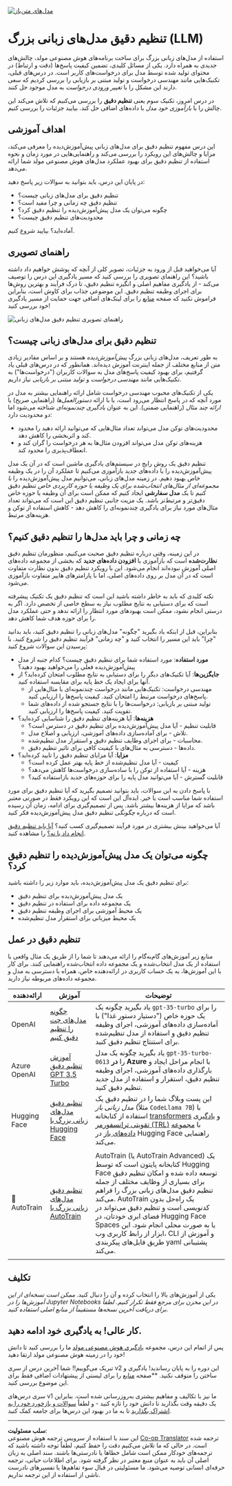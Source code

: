 <!--
CO_OP_TRANSLATOR_METADATA:
{
  "original_hash": "807f0d9fc1747e796433534e1be6a98a",
  "translation_date": "2025-10-17T23:12:53+00:00",
  "source_file": "18-fine-tuning/README.md",
  "language_code": "fa"
}
-->
[![مدل‌های متن‌باز](../../../translated_images/18-lesson-banner.f30176815b1a5074fce9cceba317720586caa99e24001231a92fd04eeb54a121.fa.png)](https://youtu.be/6UAwhL9Q-TQ?si=5jJd8yeQsCfJ97em)

# تنظیم دقیق مدل‌های زبانی بزرگ (LLM)

استفاده از مدل‌های زبانی بزرگ برای ساخت برنامه‌های هوش مصنوعی مولد، چالش‌های جدیدی به همراه دارد. یکی از مسائل کلیدی، تضمین کیفیت پاسخ‌ها (دقت و ارتباط) در محتوای تولید شده توسط مدل برای درخواست‌های کاربر است. در درس‌های قبلی، تکنیک‌هایی مانند مهندسی درخواست و تولید مبتنی بر بازیابی را بررسی کردیم که سعی دارند این مشکل را با _تغییر ورودی درخواست_ به مدل موجود حل کنند.

در درس امروز، تکنیک سوم یعنی **تنظیم دقیق** را بررسی می‌کنیم که تلاش می‌کند این چالش را با _بازآموزی خود مدل_ با داده‌های اضافی حل کند. بیایید جزئیات را بررسی کنیم.

## اهداف آموزشی

این درس مفهوم تنظیم دقیق برای مدل‌های زبانی پیش‌آموزش‌دیده را معرفی می‌کند، مزایا و چالش‌های این رویکرد را بررسی می‌کند و راهنمایی‌هایی در مورد زمان و نحوه استفاده از تنظیم دقیق برای بهبود عملکرد مدل‌های هوش مصنوعی مولد شما ارائه می‌دهد.

در پایان این درس، باید بتوانید به سوالات زیر پاسخ دهید:

- تنظیم دقیق برای مدل‌های زبانی چیست؟
- تنظیم دقیق چه زمانی و چرا مفید است؟
- چگونه می‌توان یک مدل پیش‌آموزش‌دیده را تنظیم دقیق کرد؟
- محدودیت‌های تنظیم دقیق چیست؟

آماده‌اید؟ بیایید شروع کنیم.

## راهنمای تصویری

آیا می‌خواهید قبل از ورود به جزئیات، تصویر کلی از آنچه که پوشش خواهیم داد داشته باشید؟ این راهنمای تصویری را بررسی کنید که مسیر یادگیری این درس را توصیف می‌کند - از یادگیری مفاهیم اصلی و انگیزه تنظیم دقیق، تا درک فرآیند و بهترین روش‌ها برای اجرای وظیفه تنظیم دقیق. این موضوعی جذاب برای کاوش است، بنابراین فراموش نکنید که صفحه [منابع](./RESOURCES.md?WT.mc_id=academic-105485-koreyst) را برای لینک‌های اضافی جهت حمایت از مسیر یادگیری خود بررسی کنید!

![راهنمای تصویری تنظیم دقیق مدل‌های زبانی](../../../translated_images/18-fine-tuning-sketchnote.11b21f9ec8a703467a120cb79a28b5ac1effc8d8d9d5b31bbbac6b8640432e14.fa.png)

## تنظیم دقیق برای مدل‌های زبانی چیست؟

به طور تعریف، مدل‌های زبانی بزرگ _پیش‌آموزش‌دیده_ هستند و بر اساس مقادیر زیادی متن از منابع مختلف از جمله اینترنت آموزش دیده‌اند. همانطور که در درس‌های قبلی یاد گرفتیم، برای بهبود کیفیت پاسخ‌های مدل به سوالات کاربران ("درخواست‌ها") به تکنیک‌هایی مانند _مهندسی درخواست_ و _تولید مبتنی بر بازیابی_ نیاز داریم.

یکی از تکنیک‌های محبوب مهندسی درخواست شامل ارائه راهنمایی بیشتر به مدل در مورد آنچه که در پاسخ انتظار می‌رود است، یا با ارائه _دستورالعمل‌ها_ (راهنمایی صریح) یا _ارائه چند مثال_ (راهنمایی ضمنی). این به عنوان _یادگیری چند‌نمونه‌ای_ شناخته می‌شود اما دو محدودیت دارد:

- محدودیت‌های توکن مدل می‌تواند تعداد مثال‌هایی که می‌توانید ارائه دهید را محدود کند و اثربخشی را کاهش دهد.
- هزینه‌های توکن مدل می‌تواند افزودن مثال‌ها به هر درخواست را گران کند و انعطاف‌پذیری را محدود کند.

تنظیم دقیق یک روش رایج در سیستم‌های یادگیری ماشین است که در آن یک مدل پیش‌آموزش‌دیده را با داده‌های جدید بازآموزی می‌کنیم تا عملکرد آن را در یک وظیفه خاص بهبود دهیم. در زمینه مدل‌های زبانی، می‌توانیم مدل پیش‌آموزش‌دیده را _با مجموعه‌ای از مثال‌های انتخاب‌شده برای یک وظیفه یا حوزه کاربردی خاص_ تنظیم دقیق کنیم تا یک **مدل سفارشی** ایجاد کنیم که ممکن است برای آن وظیفه یا حوزه خاص دقیق‌تر و مرتبط‌تر باشد. یک مزیت جانبی تنظیم دقیق این است که می‌تواند تعداد مثال‌های مورد نیاز برای یادگیری چند‌نمونه‌ای را کاهش دهد - کاهش استفاده از توکن و هزینه‌های مرتبط.

## چه زمانی و چرا باید مدل‌ها را تنظیم دقیق کنیم؟

در این زمینه، وقتی درباره تنظیم دقیق صحبت می‌کنیم، منظورمان تنظیم دقیق **نظارت‌شده** است که بازآموزی با **افزودن داده‌های جدید** که بخشی از مجموعه داده‌های اصلی آموزش نبوده‌اند انجام می‌شود. این با رویکرد تنظیم دقیق بدون نظارت متفاوت است که در آن مدل بر روی داده‌های اصلی، اما با پارامترهای هایپر متفاوت بازآموزی می‌شود.

نکته کلیدی که باید به خاطر داشته باشید این است که تنظیم دقیق یک تکنیک پیشرفته است که برای دستیابی به نتایج مطلوب نیاز به سطح خاصی از تخصص دارد. اگر به درستی انجام نشود، ممکن است بهبودهای مورد انتظار را ارائه ندهد و حتی عملکرد مدل را برای حوزه هدف شما کاهش دهد.

بنابراین، قبل از اینکه یاد بگیرید "چگونه" مدل‌های زبانی را تنظیم دقیق کنید، باید بدانید "چرا" باید این مسیر را انتخاب کنید و "چه زمانی" فرآیند تنظیم دقیق را شروع کنید. با پرسیدن این سوالات شروع کنید:

- **مورد استفاده**: مورد استفاده شما برای تنظیم دقیق چیست؟ کدام جنبه از مدل پیش‌آموزش‌دیده فعلی را می‌خواهید بهبود دهید؟
- **جایگزین‌ها**: آیا تکنیک‌های دیگر را برای دستیابی به نتایج مطلوب امتحان کرده‌اید؟ از آنها برای ایجاد یک خط پایه برای مقایسه استفاده کنید.
  - مهندسی درخواست: تکنیک‌هایی مانند درخواست چند‌نمونه‌ای با مثال‌هایی از پاسخ‌های درخواست مرتبط را امتحان کنید. کیفیت پاسخ‌ها را ارزیابی کنید.
  - تولید مبتنی بر بازیابی: درخواست‌ها را با نتایج جستجو شده از داده‌های شما تقویت کنید. کیفیت پاسخ‌ها را ارزیابی کنید.
- **هزینه‌ها**: آیا هزینه‌های تنظیم دقیق را شناسایی کرده‌اید؟
  - قابلیت تنظیم - آیا مدل پیش‌آموزش‌دیده برای تنظیم دقیق در دسترس است؟
  - تلاش - برای آماده‌سازی داده‌های آموزشی، ارزیابی و اصلاح مدل.
  - محاسبات - برای اجرای وظایف تنظیم دقیق و استقرار مدل تنظیم‌شده.
  - داده‌ها - دسترسی به مثال‌های با کیفیت کافی برای تاثیر تنظیم دقیق.
- **مزایا**: آیا مزایای تنظیم دقیق را تایید کرده‌اید؟
  - کیفیت - آیا مدل تنظیم‌شده از خط پایه بهتر عمل کرده است؟
  - هزینه - آیا استفاده از توکن را با ساده‌سازی درخواست‌ها کاهش می‌دهد؟
  - قابلیت گسترش - آیا می‌توانید مدل پایه را برای حوزه‌های جدید بازاستفاده کنید؟

با پاسخ دادن به این سوالات، باید بتوانید تصمیم بگیرید که آیا تنظیم دقیق برای مورد استفاده شما مناسب است یا خیر. ایده‌آل این است که این رویکرد فقط در صورتی معتبر باشد که مزایا از هزینه‌ها بیشتر باشد. پس از تصمیم‌گیری برای ادامه، زمان آن رسیده است که درباره _چگونگی_ تنظیم دقیق مدل پیش‌آموزش‌دیده فکر کنید.

آیا می‌خواهید بینش بیشتری در مورد فرآیند تصمیم‌گیری کسب کنید؟ [آیا باید تنظیم دقیق انجام داد یا نه؟](https://www.youtube.com/watch?v=0Jo-z-MFxJs) را مشاهده کنید.

## چگونه می‌توان یک مدل پیش‌آموزش‌دیده را تنظیم دقیق کرد؟

برای تنظیم دقیق یک مدل پیش‌آموزش‌دیده، باید موارد زیر را داشته باشید:

- یک مدل پیش‌آموزش‌دیده برای تنظیم دقیق
- یک مجموعه داده برای استفاده در تنظیم دقیق
- یک محیط آموزشی برای اجرای وظیفه تنظیم دقیق
- یک محیط میزبانی برای استقرار مدل تنظیم‌شده

## تنظیم دقیق در عمل

منابع زیر آموزش‌های گام‌به‌گام را ارائه می‌دهند تا شما را از طریق یک مثال واقعی با استفاده از یک مدل انتخاب‌شده و یک مجموعه داده انتخاب‌شده راهنمایی کنند. برای کار با این آموزش‌ها، به یک حساب کاربری در ارائه‌دهنده خاص، همراه با دسترسی به مدل و مجموعه داده‌های مربوطه نیاز دارید.

| ارائه‌دهنده | آموزش                                                                                                                                                                       | توضیحات                                                                                                                                                                                                                                                                                                                                                                                                                        |
| ------------ | -------------------------------------------------------------------------------------------------------------------------------------------------------------------------- | ---------------------------------------------------------------------------------------------------------------------------------------------------------------------------------------------------------------------------------------------------------------------------------------------------------------------------------------------------------------------------------------------------------------------------------- |
| OpenAI       | [چگونه مدل‌های چت را تنظیم دقیق کنیم](https://github.com/openai/openai-cookbook/blob/main/examples/How_to_finetune_chat_models.ipynb?WT.mc_id=academic-105485-koreyst)                | یاد بگیرید چگونه یک `gpt-35-turbo` را برای یک حوزه خاص ("دستیار دستور غذا") با آماده‌سازی داده‌های آموزشی، اجرای وظیفه تنظیم دقیق و استفاده از مدل تنظیم‌شده برای استنتاج تنظیم دقیق کنید.                                                                                                                                                                                                                                              |
| Azure OpenAI | [آموزش تنظیم دقیق GPT 3.5 Turbo](https://learn.microsoft.com/azure/ai-services/openai/tutorials/fine-tune?tabs=python-new%2Ccommand-line?WT.mc_id=academic-105485-koreyst) | یاد بگیرید چگونه یک مدل `gpt-35-turbo-0613` را **در Azure** با انجام مراحل ایجاد و بارگذاری داده‌های آموزشی، اجرای وظیفه تنظیم دقیق، استقرار و استفاده از مدل جدید تنظیم دقیق کنید.                                                                                                                                                                                                                                                                 |
| Hugging Face | [تنظیم دقیق مدل‌های زبانی بزرگ با Hugging Face](https://www.philschmid.de/fine-tune-llms-in-2024-with-trl?WT.mc_id=academic-105485-koreyst)                                               | این پست وبلاگ شما را در تنظیم دقیق یک _مدل زبانی باز_ (مثلاً `CodeLlama 7B`) با استفاده از کتابخانه [transformers](https://huggingface.co/docs/transformers/index?WT.mc_id=academic-105485-koreyst) و [یادگیری تقویتی ترانسفورمر (TRL)](https://huggingface.co/docs/trl/index?WT.mc_id=academic-105485-koreyst]) با [مجموعه داده‌های باز](https://huggingface.co/docs/datasets/index?WT.mc_id=academic-105485-koreyst) در Hugging Face راهنمایی می‌کند. |
|              |                                                                                                                                                                                |                                                                                                                                                                                                                                                                                                                                                                                                                                    |
| 🤗 AutoTrain | [تنظیم دقیق مدل‌های زبانی بزرگ با AutoTrain](https://github.com/huggingface/autotrain-advanced/?WT.mc_id=academic-105485-koreyst)                                                         | AutoTrain (یا AutoTrain Advanced) یک کتابخانه پایتون است که توسط Hugging Face توسعه داده شده و امکان تنظیم دقیق برای بسیاری از وظایف مختلف از جمله تنظیم دقیق مدل‌های زبانی بزرگ را فراهم می‌کند. AutoTrain یک راه‌حل بدون کدنویسی است و تنظیم دقیق می‌تواند در فضای ابری خودتان، در Hugging Face Spaces یا به صورت محلی انجام شود. این ابزار از رابط کاربری وب، CLI و آموزش از طریق فایل‌های پیکربندی yaml پشتیبانی می‌کند.                                                                               |
|              |                                                                                                                                                                                |                                                                                                                                                                                                                                                                                                                                                                                                                                    |

## تکلیف

یکی از آموزش‌های بالا را انتخاب کرده و آن را دنبال کنید. _ممکن است نسخه‌ای از این آموزش‌ها را در Jupyter Notebooks در این مخزن برای مرجع فقط تکرار کنیم. لطفاً برای دریافت آخرین نسخه‌ها مستقیماً از منابع اصلی استفاده کنید_.

## کار عالی! به یادگیری خود ادامه دهید.

پس از اتمام این درس، مجموعه [یادگیری هوش مصنوعی مولد](https://aka.ms/genai-collection?WT.mc_id=academic-105485-koreyst) ما را بررسی کنید تا دانش خود را در زمینه هوش مصنوعی مولد ارتقا دهید!

تبریک می‌گوییم!! شما آخرین درس از سری v2 این دوره را به پایان رساندید! یادگیری و ساختن را متوقف نکنید. \*\*صفحه [منابع](RESOURCES.md?WT.mc_id=academic-105485-koreyst) را برای لیستی از پیشنهادات اضافی فقط برای این موضوع بررسی کنید.

سری درس‌های v1 ما نیز با تکالیف و مفاهیم بیشتری به‌روزرسانی شده است. بنابراین یک دقیقه وقت بگذارید تا دانش خود را تازه کنید - و لطفاً [سوالات و بازخورد خود را به اشتراک بگذارید](https://github.com/microsoft/generative-ai-for-beginners/issues?WT.mc_id=academic-105485-koreyst) تا به ما در بهبود این درس‌ها برای جامعه کمک کنید.

---

**سلب مسئولیت**:  
این سند با استفاده از سرویس ترجمه هوش مصنوعی [Co-op Translator](https://github.com/Azure/co-op-translator) ترجمه شده است. در حالی که ما تلاش می‌کنیم دقت را حفظ کنیم، لطفاً توجه داشته باشید که ترجمه‌های خودکار ممکن است شامل خطاها یا نادرستی‌ها باشند. سند اصلی به زبان اصلی آن باید به عنوان منبع معتبر در نظر گرفته شود. برای اطلاعات حیاتی، ترجمه حرفه‌ای انسانی توصیه می‌شود. ما مسئولیتی در قبال سوء تفاهم‌ها یا تفسیرهای نادرست ناشی از استفاده از این ترجمه نداریم.